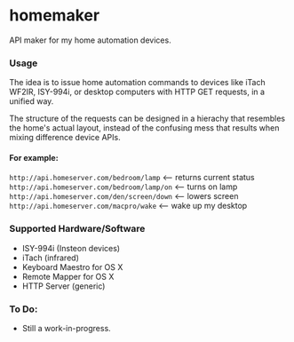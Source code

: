 homemaker
========

API maker for my home automation devices.

### Usage

The idea is to issue home automation commands to devices like iTach WF2IR, 
ISY-994i, or desktop computers with HTTP GET requests, in a unified way. 

The structure of the requests can be designed in a hierachy that
resembles the home's actual layout, instead of the confusing mess that
results when mixing difference device APIs.

#### For example:

`http://api.homeserver.com/bedroom/lamp`  <-- returns current status 
`http://api.homeserver.com/bedroom/lamp/on` <-- turns on lamp
`http://api.homeserver.com/den/screen/down`  <-- lowers screen
`http://api.homeserver.com/macpro/wake` <-- wake up my desktop

### Supported Hardware/Software

 - ISY-994i (Insteon devices)
 - iTach (infrared)
 - Keyboard Maestro for OS X
 - Remote Mapper for OS X
 - HTTP Server (generic)

### To Do:

 - Still a work-in-progress.
